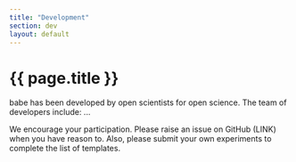 ```yaml
---
title: "Development"
section: dev
layout: default
---
```


# {{ page.title }}

babe has been developed by open scientists for open science. The team of developers include:
...

We encourage your participation. Please raise an issue on GitHub (LINK) when you have reason to. Also, please submit your own experiments to complete the list of templates.
